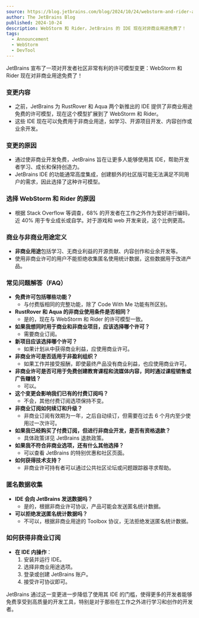 ```yaml
---
source: https://blog.jetbrains.com/blog/2024/10/24/webstorm-and-rider-are-now-free-for-non-commercial-use/
author: The JetBrains Blog
published: 2024-10-24
description: WebStorm 和 Rider，JetBrains 的 IDE 现在对非商业用途免费了！
tags:
  - Announcement
  - WebStorm
  - DevTool
---
```

JetBrains 宣布了一项对开发者社区非常有利的许可模型变更：WebStorm 和 Rider 现在对非商业用途免费了！

### 变更内容

- 之前，JetBrains 为 RustRover 和 Aqua 两个新推出的 IDE 提供了非商业用途免费的许可模型，现在这个模型扩展到了 WebStorm 和 Rider。
- 这些 IDE 现在可以免费用于非商业用途，如学习、开源项目开发、内容创作或业余开发。

### 变更的原因

- 通过使非商业开发免费，JetBrains 旨在让更多人能够使用其 IDE，帮助开发者学习、成长和保持创造力。
- JetBrains IDE 的功能通常高度集成，创建额外的社区版可能无法满足不同用户的需求，因此选择了这种许可模型。

### 选择 WebStorm 和 Rider 的原因

- 根据 Stack Overflow 等调查，68% 的开发者在工作之外作为爱好进行编码，近 40% 用于专业成长或自学。对于游戏和 web 开发来说，这个比例更高。

### 商业与非商业用途定义

- **非商业用途**包括学习、无商业利益的开源贡献、内容创作和业余开发等。
- 使用非商业许可的用户不能拒绝收集匿名使用统计数据，这些数据用于改进产品。

### 常见问题解答（FAQ）

- **免费许可包括哪些功能？**
  - 与付费版相同的完整功能，除了 Code With Me 功能有所区别。
- **RustRover 和 Aqua 的非商业使用条件是否相同？**
  - 是的，现在与 WebStorm 和 Rider 的许可模型一致。
- **如果我想同时用于商业和非商业项目，应该选择哪个许可？**
  - 需要商业订阅。
- **新项目应该选择哪个许可？**
  - 如果计划从中获得商业利益，应使用商业许可。
- **非商业许可是否适用于非盈利组织？**
  - 如果工作并接受报酬，即使最终产品没有商业利益，也应使用商业许可。
- **非商业许可是否可用于免费创建教育课程和流媒体内容，同时通过课程销售或广告赚钱？**
  - 可以。
- **这个变更会影响我们已有的付费订阅吗？**
  - 不会，其他付费订阅选项保持不变。
- **非商业订阅如何续订和升级？**
  - 非商业订阅有效期为一年，之后自动续订，但需要在过去 6 个月内至少使用过一次许可。
- **如果我已经购买了付费订阅，但进行非商业开发，是否有资格退款？**
  - 具体政策详见 JetBrains 退款政策。
- **如果我不符合非商业选项，还有什么其他选择？**
  - 可以查看 JetBrains 的特别优惠和社区页面。
- **如何获得技术支持？**
  - 非商业许可持有者可以通过公共社区论坛或问题跟踪器寻求帮助。

### 匿名数据收集

- **IDE 会向 JetBrains 发送数据吗？**
  - 是的，根据非商业许可协议，产品可能会发送匿名统计数据。
- **可以拒绝发送匿名统计数据吗？**
  - 不可以，根据非商业用途的 Toolbox 协议，无法拒绝发送匿名统计数据。

### 如何获得非商业订阅

- **在 IDE 内操作**：
  1. 安装并运行 IDE。
  2. 选择非商业用途选项。
  3. 登录或创建 JetBrains 账户。
  4. 接受许可协议即可。

JetBrains 通过这一变更进一步降低了使用其 IDE 的门槛，使得更多的开发者能够免费享受到高质量的开发工具，特别是对于那些在工作之外进行学习和创作的开发者。